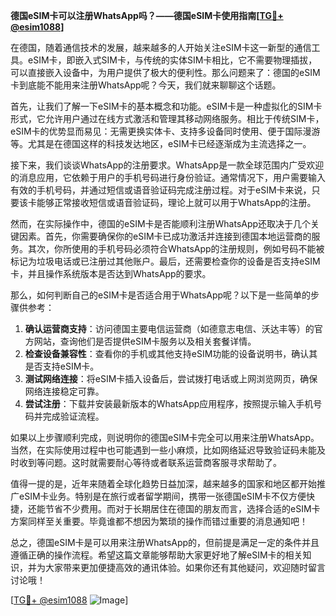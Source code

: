 **德国eSIM卡可以注册WhatsApp吗？——德国eSIM卡使用指南[[TG💪+ @esim1088](https://t.me/s/esim1088)]**

在德国，随着通信技术的发展，越来越多的人开始关注eSIM卡这一新型的通信工具。eSIM卡，即嵌入式SIM卡，与传统的实体SIM卡相比，它不需要物理插拔，可以直接嵌入设备中，为用户提供了极大的便利性。那么问题来了：德国的eSIM卡到底能不能用来注册WhatsApp呢？今天，我们就来聊聊这个话题。

首先，让我们了解一下eSIM卡的基本概念和功能。eSIM卡是一种虚拟化的SIM卡形式，它允许用户通过在线方式激活和管理其移动网络服务。相比于传统SIM卡，eSIM卡的优势显而易见：无需更换实体卡、支持多设备同时使用、便于国际漫游等。尤其是在德国这样的科技发达地区，eSIM卡已经逐渐成为主流选择之一。

接下来，我们谈谈WhatsApp的注册要求。WhatsApp是一款全球范围内广受欢迎的消息应用，它依赖于用户的手机号码进行身份验证。通常情况下，用户需要输入有效的手机号码，并通过短信或语音验证码完成注册过程。对于eSIM卡来说，只要该卡能够正常接收短信或语音验证码，理论上就可以用于WhatsApp的注册。

然而，在实际操作中，德国的eSIM卡是否能顺利注册WhatsApp还取决于几个关键因素。首先，你需要确保你的eSIM卡已成功激活并连接到德国本地运营商的服务。其次，你所使用的手机号码必须符合WhatsApp的注册规则，例如号码不能被标记为垃圾电话或已注册过其他账户。最后，还需要检查你的设备是否支持eSIM卡，并且操作系统版本是否达到WhatsApp的要求。

那么，如何判断自己的eSIM卡是否适合用于WhatsApp呢？以下是一些简单的步骤供参考：

1. **确认运营商支持**：访问德国主要电信运营商（如德意志电信、沃达丰等）的官方网站，查询他们是否提供eSIM卡服务以及相关套餐详情。
2. **检查设备兼容性**：查看你的手机或其他支持eSIM功能的设备说明书，确认其是否支持eSIM卡。
3. **测试网络连接**：将eSIM卡插入设备后，尝试拨打电话或上网浏览网页，确保网络连接稳定可靠。
4. **尝试注册**：下载并安装最新版本的WhatsApp应用程序，按照提示输入手机号码并完成验证流程。

如果以上步骤顺利完成，则说明你的德国eSIM卡完全可以用来注册WhatsApp。当然，在实际使用过程中也可能遇到一些小麻烦，比如网络延迟导致验证码未能及时收到等问题。这时就需要耐心等待或者联系运营商客服寻求帮助了。

值得一提的是，近年来随着全球化趋势日益加深，越来越多的国家和地区都开始推广eSIM卡业务。特别是在旅行或者留学期间，携带一张德国eSIM卡不仅方便快捷，还能节省不少费用。而对于长期居住在德国的朋友而言，选择合适的eSIM卡方案同样至关重要。毕竟谁都不想因为繁琐的操作而错过重要的消息通知吧！

总之，德国eSIM卡是可以用来注册WhatsApp的，但前提是满足一定的条件并且遵循正确的操作流程。希望这篇文章能够帮助大家更好地了解eSIM卡的相关知识，并为大家带来更加便捷高效的通讯体验。如果你还有其他疑问，欢迎随时留言讨论哦！

[[TG💪+ @esim1088](https://t.me/s/esim1088) ![Image](https://i.postimg.cc/4NQfJmqS/Snipaste-2025-05-13-00-14-12.png)]